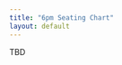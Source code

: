 ```yaml
---
title: "6pm Seating Chart"
layout: default
---
```



<style> iframe { width: 100%; height: 1400px; overflow: scroll; } </style>


TBD
